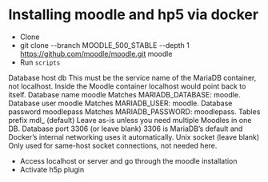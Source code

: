 Installing moodle and hp5 via docker
====================================
- Clone
- git clone --branch MOODLE_500_STABLE --depth 1 https://github.com/moodle/moodle.git moodle
- Run `scripts`


Database host	db	This must be the service name of the MariaDB container, not localhost. Inside the Moodle container localhost would point back to itself.
Database name	moodle	Matches MARIADB_DATABASE: moodle.
Database user	moodle	Matches MARIADB_USER: moodle.
Database password	moodlepass	Matches MARIADB_PASSWORD: moodlepass.
Tables prefix	mdl_ (default)	Leave as-is unless you need multiple Moodles in one DB.
Database port	3306 (or leave blank)	3306 is MariaDB’s default and Docker’s internal networking uses it automatically.
Unix socket	(leave blank)	Only used for same-host socket connections, not needed here.

- Access localhost or server and go through the moodle installation
- Activate h5p plugin